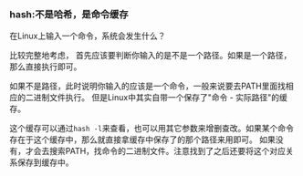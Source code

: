 ### hash:不是哈希，是命令缓存
在Linux上输入一个命令，系统会发生什么？

比较完整地考虑，
首先应该要判断你输入的是不是一个路径。如果是一个路径，那么直接执行即可。

如果不是路径，此时说明你输入的应该是一个命令，一般来说要去PATH里面找相应的二进制文件执行。
但是Linux中其实自带一个保存了"命令 - 实际路径"的缓存。

这个缓存可以通过`hash -l`来查看，也可以用其它参数来增删查改。如果某个命令存在于这个缓存中，那么就直接拿缓存中保存了的那个路径来用即可。
如果没有，才会去搜索PATH，找命令的二进制文件。注意找到了之后还要将这个对应关系保存到缓存中。